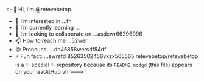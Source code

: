 c- 👋 Hi, I’m @retevebetop
- 👀 I’m interested in ...fh
- 🌱 I’m currently learning ...
- 💞️ I’m looking to collaborate on ...asdewr66296996
- 📫 How to reach me ...52wer
- 😄 Pronouns: ...dh45858wersdf54df
- ⚡ Fun fact: ...ewrsfd
85263502456vxzx565565
retevebetop/retevebetop is a ✨ special ✨ repository because its `README.mddgd` (this file) appears on your іваGitHub vh
--->
